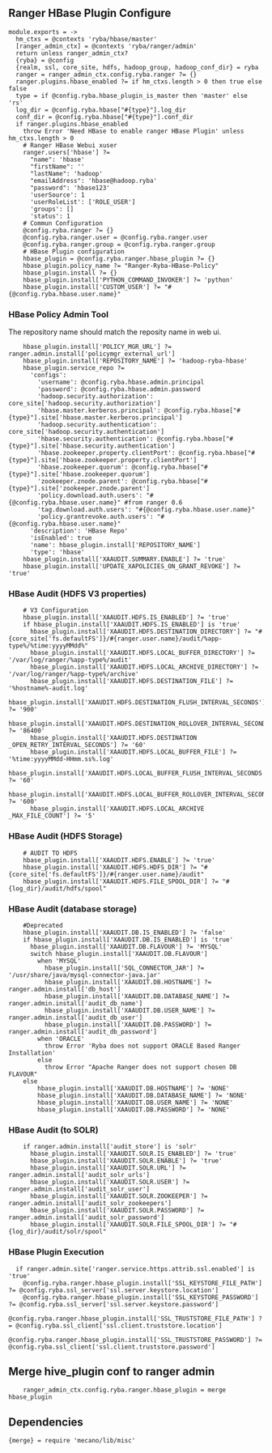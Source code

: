 
## Ranger HBase Plugin Configure

    module.exports = ->
      hm_ctxs = @contexts 'ryba/hbase/master'
      [ranger_admin_ctx] = @contexts 'ryba/ranger/admin'
      return unless ranger_admin_ctx?
      {ryba} = @config
      {realm, ssl, core_site, hdfs, hadoop_group, hadoop_conf_dir} = ryba
      ranger = ranger_admin_ctx.config.ryba.ranger ?= {}
      ranger.plugins.hbase_enabled ?= if hm_ctxs.length > 0 then true else false
      type = if @config.ryba.hbase_plugin_is_master then 'master' else 'rs'
      log_dir = @config.ryba.hbase["#{type}"].log_dir
      conf_dir = @config.ryba.hbase["#{type}"].conf_dir
      if ranger.plugins.hbase_enabled
        throw Error 'Need HBase to enable ranger HBase Plugin' unless hm_ctxs.length > 0
        # Ranger HBase Webui xuser
        ranger.users['hbase'] ?=
          "name": 'hbase'
          "firstName": ''
          "lastName": 'hadoop'
          "emailAddress": 'hbase@hadoop.ryba'
          "password": 'hbase123'
          'userSource': 1
          'userRoleList': ['ROLE_USER']
          'groups': []
          'status': 1
        # Commun Configuration
        @config.ryba.ranger ?= {}
        @config.ryba.ranger.user = @config.ryba.ranger.user
        @config.ryba.ranger.group = @config.ryba.ranger.group
        # HBase Plugin configuration
        hbase_plugin = @config.ryba.ranger.hbase_plugin ?= {}
        hbase_plugin.policy_name ?= "Ranger-Ryba-HBase-Policy"
        hbase_plugin.install ?= {}
        hbase_plugin.install['PYTHON_COMMAND_INVOKER'] ?= 'python'
        hbase_plugin.install['CUSTOM_USER'] ?= "#{@config.ryba.hbase.user.name}"

### HBase Policy Admin Tool
The repository name should match the reposity name in web ui.

        hbase_plugin.install['POLICY_MGR_URL'] ?= ranger.admin.install['policymgr_external_url']
        hbase_plugin.install['REPOSITORY_NAME'] ?= 'hadoop-ryba-hbase'
        hbase_plugin.service_repo ?=
          'configs': 
            'username': @config.ryba.hbase.admin.principal
            'password': @config.ryba.hbase.admin.password
            'hadoop.security.authorization': core_site['hadoop.security.authorization']
            'hbase.master.kerberos.principal': @config.ryba.hbase["#{type}"].site['hbase.master.kerberos.principal']
            'hadoop.security.authentication': core_site['hadoop.security.authentication']
            'hbase.security.authentication': @config.ryba.hbase["#{type}"].site['hbase.security.authentication']
            'hbase.zookeeper.property.clientPort': @config.ryba.hbase["#{type}"].site['hbase.zookeeper.property.clientPort']
            'hbase.zookeeper.quorum': @config.ryba.hbase["#{type}"].site['hbase.zookeeper.quorum']
            'zookeeper.znode.parent': @config.ryba.hbase["#{type}"].site['zookeeper.znode.parent']
            'policy.download.auth.users': "#{@config.ryba.hbase.user.name}" #from ranger 0.6
            'tag.download.auth.users': "#{@config.ryba.hbase.user.name}"
            'policy.grantrevoke.auth.users': "#{@config.ryba.hbase.user.name}"
          'description': 'HBase Repo'
          'isEnabled': true
          'name': hbase_plugin.install['REPOSITORY_NAME']
          'type': 'hbase'
        hbase_plugin.install['XAAUDIT.SUMMARY.ENABLE'] ?= 'true'
        hbase_plugin.install['UPDATE_XAPOLICIES_ON_GRANT_REVOKE'] ?= 'true'

### HBase Audit (HDFS V3 properties)

        # V3 Configuration
        hbase_plugin.install['XAAUDIT.HDFS.IS_ENABLED'] ?= 'true'
        if hbase_plugin.install['XAAUDIT.HDFS.IS_ENABLED'] is 'true'
          hbase_plugin.install['XAAUDIT.HDFS.DESTINATION_DIRECTORY'] ?= "#{core_site['fs.defaultFS']}/#{ranger.user.name}/audit/%app-type%/%time:yyyyMMdd%"
          hbase_plugin.install['XAAUDIT.HDFS.LOCAL_BUFFER_DIRECTORY'] ?= '/var/log/ranger/%app-type%/audit'
          hbase_plugin.install['XAAUDIT.HDFS.LOCAL_ARCHIVE_DIRECTORY'] ?= '/var/log/ranger/%app-type%/archive'
          hbase_plugin.install['XAAUDIT.HDFS.DESTINATION_FILE'] ?= '%hostname%-audit.log'
          hbase_plugin.install['XAAUDIT.HDFS.DESTINATION_FLUSH_INTERVAL_SECONDS'] ?= '900'
          hbase_plugin.install['XAAUDIT.HDFS.DESTINATION_ROLLOVER_INTERVAL_SECONDS'] ?= '86400'
          hbase_plugin.install['XAAUDIT.HDFS.DESTINATION _OPEN_RETRY_INTERVAL_SECONDS'] ?= '60'
          hbase_plugin.install['XAAUDIT.HDFS.LOCAL_BUFFER_FILE'] ?= '%time:yyyyMMdd-HHmm.ss%.log'
          hbase_plugin.install['XAAUDIT.HDFS.LOCAL_BUFFER_FLUSH_INTERVAL_SECONDS'] ?= '60'
          hbase_plugin.install['XAAUDIT.HDFS.LOCAL_BUFFER_ROLLOVER_INTERVAL_SECONDS'] ?= '600'
          hbase_plugin.install['XAAUDIT.HDFS.LOCAL_ARCHIVE _MAX_FILE_COUNT'] ?= '5'

### HBase Audit (HDFS Storage)

        # AUDIT TO HDFS
        hbase_plugin.install['XAAUDIT.HDFS.ENABLE'] ?= 'true'
        hbase_plugin.install['XAAUDIT.HDFS.HDFS_DIR'] ?= "#{core_site['fs.defaultFS']}/#{ranger.user.name}/audit"
        hbase_plugin.install['XAAUDIT.HDFS.FILE_SPOOL_DIR'] ?= "#{log_dir}/audit/hdfs/spool"

### HBase Audit (database storage)

        #Deprecated
        hbase_plugin.install['XAAUDIT.DB.IS_ENABLED'] ?= 'false'
        if hbase_plugin.install['XAAUDIT.DB.IS_ENABLED'] is 'true'
          hbase_plugin.install['XAAUDIT.DB.FLAVOUR'] ?= 'MYSQL'
          switch hbase_plugin.install['XAAUDIT.DB.FLAVOUR']
            when 'MYSQL'
              hbase_plugin.install['SQL_CONNECTOR_JAR'] ?= '/usr/share/java/mysql-connector-java.jar'
              hbase_plugin.install['XAAUDIT.DB.HOSTNAME'] ?= ranger.admin.install['db_host']
              hbase_plugin.install['XAAUDIT.DB.DATABASE_NAME'] ?= ranger.admin.install['audit_db_name']
              hbase_plugin.install['XAAUDIT.DB.USER_NAME'] ?= ranger.admin.install['audit_db_user']
              hbase_plugin.install['XAAUDIT.DB.PASSWORD'] ?= ranger.admin.install['audit_db_password']
            when 'ORACLE'
              throw Error 'Ryba does not support ORACLE Based Ranger Installation'
            else
              throw Error "Apache Ranger does not support chosen DB FLAVOUR"
        else
            hbase_plugin.install['XAAUDIT.DB.HOSTNAME'] ?= 'NONE'
            hbase_plugin.install['XAAUDIT.DB.DATABASE_NAME'] ?= 'NONE'
            hbase_plugin.install['XAAUDIT.DB.USER_NAME'] ?= 'NONE'
            hbase_plugin.install['XAAUDIT.DB.PASSWORD'] ?= 'NONE'


### HBase Audit (to SOLR)

        if ranger.admin.install['audit_store'] is 'solr'
          hbase_plugin.install['XAAUDIT.SOLR.IS_ENABLED'] ?= 'true'
          hbase_plugin.install['XAAUDIT.SOLR.ENABLE'] ?= 'true'
          hbase_plugin.install['XAAUDIT.SOLR.URL'] ?= ranger.admin.install['audit_solr_urls']
          hbase_plugin.install['XAAUDIT.SOLR.USER'] ?= ranger.admin.install['audit_solr_user']
          hbase_plugin.install['XAAUDIT.SOLR.ZOOKEEPER'] ?= ranger.admin.install['audit_solr_zookeepers']
          hbase_plugin.install['XAAUDIT.SOLR.PASSWORD'] ?= ranger.admin.install['audit_solr_password']
          hbase_plugin.install['XAAUDIT.SOLR.FILE_SPOOL_DIR'] ?= "#{log_dir}/audit/solr/spool"

### HBase Plugin Execution

      if ranger.admin.site['ranger.service.https.attrib.ssl.enabled'] is 'true'
        @config.ryba.ranger.hbase_plugin.install['SSL_KEYSTORE_FILE_PATH'] ?= @config.ryba.ssl_server['ssl.server.keystore.location']
        @config.ryba.ranger.hbase_plugin.install['SSL_KEYSTORE_PASSWORD'] ?= @config.ryba.ssl_server['ssl.server.keystore.password']
        @config.ryba.ranger.hbase_plugin.install['SSL_TRUSTSTORE_FILE_PATH'] ?= @config.ryba.ssl_client['ssl.client.truststore.location']
        @config.ryba.ranger.hbase_plugin.install['SSL_TRUSTSTORE_PASSWORD'] ?= @config.ryba.ssl_client['ssl.client.truststore.password']

## Merge hive_plugin conf to ranger admin

        ranger_admin_ctx.config.ryba.ranger.hbase_plugin = merge hbase_plugin

## Dependencies

    {merge} = require 'mecano/lib/misc'
